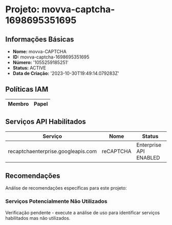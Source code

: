 # Projeto: movva-captcha-1698695351695

## Informações Básicas

- **Nome:** movva-CAPTCHA
- **ID:** movva-captcha-1698695351695
- **Número:** '1055259185251'
- **Status:** ACTIVE
- **Data de Criação:** '2023-10-30T19:49:14.079283Z'

## Políticas IAM

| Membro | Papel |
|--------|-------|

## Serviços API Habilitados

| Serviço | Nome | Status |
|---------|------|--------|
| recaptchaenterprise.googleapis.com | reCAPTCHA | Enterprise API  ENABLED |

## Recomendações

Análise de recomendações específicas para este projeto:

### Serviços Potencialmente Não Utilizados

Verificação pendente - execute a análise de uso para identificar serviços habilitados mas não utilizados.

